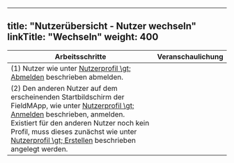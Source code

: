 
---
title: "Nutzerübersicht - Nutzer wechseln"
linkTitle: "Wechseln"
weight: 400
---

| Arbeitsschritte | Veranschaulichung |
| ------ | :-----: |
| (1) Nutzer wie unter [Nutzerprofil \gt; Abmelden](https://fieldmapp.github.io/docs/useroverview/firststeps/settings/userprofile/logout/) beschrieben abmelden. |  |
| (2) Den anderen Nutzer auf dem erscheinenden Startbildschirm der FieldMApp, wie unter [Nutzerprofil \gt; Anmelden](https://fieldmapp.github.io/docs/useroverview/firststeps/settings/userprofile/login/) beschrieben, anmelden. Existiert für den anderen Nutzer noch kein Profil, muss dieses zunächst wie unter [Nutzerprofil \gt; Erstellen](https://fieldmapp.github.io/docs/useroverview/firststeps/settings/userprofile/creation/) beschrieben angelegt werden. |  |
